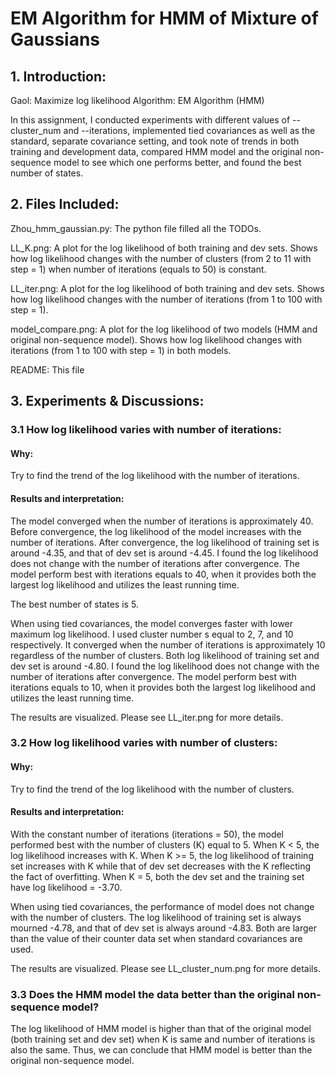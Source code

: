 # EM Algorithm for HMM of Mixture of Gaussians

## 1. Introduction:

Gaol: Maximize log likelihood
Algorithm: EM Algorithm (HMM)

In this assignment, I conducted experiments with different values of --cluster_num and --iterations, implemented tied covariances as well as the standard, separate covariance setting, and took note of trends in both training and development data, compared HMM model and the original non-sequence model to see which one performs better, and found the best number of states.



## 2. Files Included:

Zhou_hmm_gaussian.py: The python file filled all the TODOs.

LL_K.png: A plot for the log likelihood of both training and dev sets. Shows how log likelihood changes with the number of clusters (from 2 to 11 with step = 1) when number of iterations (equals to 50) is constant.

LL_iter.png: A plot for the log likelihood of both training and dev sets. Shows how log likelihood changes with the number of iterations (from 1 to 100 with step = 1).

model_compare.png: A plot for the log likelihood of two models (HMM and original non-sequence model). Shows how log likelihood changes with iterations (from 1 to 100 with step = 1) in both models.

README: This file


## 3. Experiments & Discussions:
### 3.1 How log likelihood varies with number of iterations:

#### Why: 
Try to find the trend of the log likelihood with the number of iterations.

#### Results and interpretation:
The model converged when the number of iterations is approximately 40. Before convergence, the log likelihood of the model increases with the number of iterations. After convergence, the log likelihood of training set is around -4.35, and that of dev set is around -4.45. I found the log likelihood does not change with the number of iterations after convergence. The model perform best with iterations equals to 40, when it provides both the largest log likelihood and utilizes the least running time.

The best number of states is 5.

When using tied covariances, the model converges faster with lower maximum log likelihood. I used cluster number s equal to 2, 7, and 10 respectively. It converged when the number of iterations is approximately 10 regardless of the number of clusters. Both log likelihood of training set and dev set is around -4.80. I found the log likelihood does not change with the number of iterations after convergence. The model perform best with iterations equals to 10, when it provides both the largest log likelihood and utilizes the least running time.

The results are visualized. Please see LL_iter.png for more details.


### 3.2 How log likelihood varies with number of clusters:

#### Why: 
Try to find the trend of the log likelihood with the number of clusters.

#### Results and interpretation:
With the constant number of iterations (iterations = 50), the model performed best with the number of clusters (K) equal to 5. When K < 5, the log likelihood increases with K. When K >= 5, the log likelihood of training set increases with K while that of dev set decreases with the K reflecting the fact of overfitting. When K = 5, both the dev set and the training set have log likelihood = -3.70.  

When using tied covariances, the performance of model does not change with the number of clusters. The log likelihood of training set is always mourned -4.78, and that of dev set is always around -4.83. Both are larger than the value of their counter data set when standard covariances are used.

The results are visualized. Please see LL_cluster_num.png for more details.


### 3.3 Does the HMM model the data better than the original non-sequence model?

The log likelihood of HMM model is higher than that of the original model (both training set and dev set) when K is same and number of iterations is also the same. Thus, we can conclude that HMM model is better than the original non-sequence model. 
